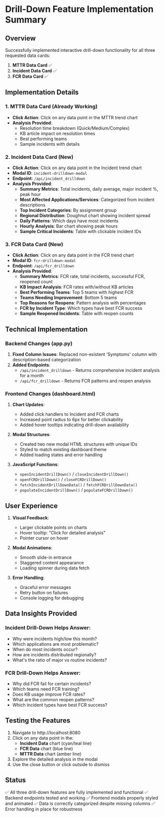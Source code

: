 # Drill-Down Feature Implementation Summary

## Overview
Successfully implemented interactive drill-down functionality for all three requested data cards:
1. **MTTR Data Card** ✅
2. **Incident Data Card** ✅
3. **FCR Data Card** ✅

## Implementation Details

### 1. MTTR Data Card (Already Working)
- **Click Action**: Click on any data point in the MTTR trend chart
- **Analysis Provided**:
  - Resolution time breakdown (Quick/Medium/Complex)
  - KB article impact on resolution times
  - Best performing teams
  - Sample incidents with details

### 2. Incident Data Card (New)
- **Click Action**: Click on any data point in the Incident trend chart
- **Modal ID**: `incident-drilldown-modal`
- **Endpoint**: `/api/incident_drilldown`
- **Analysis Provided**:
  - **Summary Metrics**: Total incidents, daily average, major incident %, peak hour
  - **Most Affected Applications/Services**: Categorized from incident descriptions
  - **Top Incident Categories**: By assignment group
  - **Regional Distribution**: Doughnut chart showing incident spread
  - **Daily Patterns**: Which days have most incidents
  - **Hourly Analysis**: Bar chart showing peak hours
  - **Sample Critical Incidents**: Table with clickable incident IDs

### 3. FCR Data Card (New)
- **Click Action**: Click on any data point in the FCR trend chart
- **Modal ID**: `fcr-drilldown-modal`
- **Endpoint**: `/api/fcr_drilldown`
- **Analysis Provided**:
  - **Summary Metrics**: FCR rate, total incidents, successful FCR, reopened count
  - **KB Impact Analysis**: FCR rates with/without KB articles
  - **Best Performing Teams**: Top 5 teams with highest FCR
  - **Teams Needing Improvement**: Bottom 5 teams
  - **Top Reasons for Reopens**: Pattern analysis with percentages
  - **FCR by Incident Type**: Which types have best FCR success
  - **Sample Reopened Incidents**: Table with reopen counts

## Technical Implementation

### Backend Changes (app.py)
1. **Fixed Column Issues**: Replaced non-existent 'Symptoms' column with description-based categorization
2. **Added Endpoints**:
   - `/api/incident_drilldown` - Returns comprehensive incident analysis for a month
   - `/api/fcr_drilldown` - Returns FCR patterns and reopen analysis

### Frontend Changes (dashboard.html)
1. **Chart Updates**:
   - Added click handlers to Incident and FCR charts
   - Increased point radius to 6px for better clickability
   - Added hover tooltips indicating drill-down availability

2. **Modal Structures**:
   - Created two new modal HTML structures with unique IDs
   - Styled to match existing dashboard theme
   - Added loading states and error handling

3. **JavaScript Functions**:
   - `openIncidentDrillDown()` / `closeIncidentDrillDown()`
   - `openFCRDrillDown()` / `closeFCRDrillDown()`
   - `fetchIncidentDrillDownData()` / `fetchFCRDrillDownData()`
   - `populateIncidentDrillDown()` / `populateFCRDrillDown()`

## User Experience
1. **Visual Feedback**: 
   - Larger clickable points on charts
   - Hover tooltip: "Click for detailed analysis"
   - Pointer cursor on hover

2. **Modal Animations**:
   - Smooth slide-in entrance
   - Staggered content appearance
   - Loading spinner during data fetch

3. **Error Handling**:
   - Graceful error messages
   - Retry button on failures
   - Console logging for debugging

## Data Insights Provided

### Incident Drill-Down Helps Answer:
- Why were incidents high/low this month?
- Which applications are most problematic?
- When do most incidents occur?
- How are incidents distributed regionally?
- What's the ratio of major vs routine incidents?

### FCR Drill-Down Helps Answer:
- Why did FCR fail for certain incidents?
- Which teams need FCR training?
- Does KB usage improve FCR rates?
- What are the common reopen patterns?
- Which incident types have best FCR success?

## Testing the Features
1. Navigate to http://localhost:8080
2. Click on any data point in the:
   - **Incident Data** chart (cyan/teal line)
   - **FCR Data** chart (blue line)
   - **MTTR Data** chart (amber line)
3. Explore the detailed analysis in the modal
4. Use the close button or click outside to dismiss

## Status
✅ All three drill-down features are fully implemented and functional
✅ Backend endpoints tested and working
✅ Frontend modals properly styled and animated
✅ Data is correctly categorized despite missing columns
✅ Error handling in place for robustness 